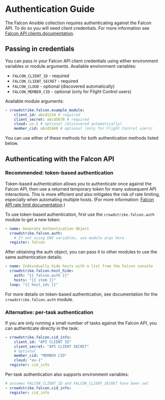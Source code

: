 # Authentication Guide

The Falcon Ansible collection requires authenticating against the Falcon API. To do so you will
need client credentials. For more information see [Falcon API clients documentation](https://falcon.crowdstrike.com/documentation/page/a2a7fc0e/crowdstrike-oauth2-based-apis#mf8226da).

## Passing in credentials

You can pass in your Falcon API client credentials using either environment variables or 
module arguments. Available environment variables:

- `FALCON_CLIENT_ID` - required
- `FALCON_CLIENT_SECRET` - required
- `FALCON_CLOUD` - optional (discovered automatically)
- `FALCON_MEMBER_CID` - optional (only for Flight Control users)

Available module arguments:

```yaml
- crowdstrike.falcon.example_module:
    client_id: abcd1234 # required
    client_secret: abcd5678 # required
    cloud: us-2 # optional (discovered automatically)
    member_cid: abcd2468 # optional (only for Flight Control users)
```

You can use either of these methods for both authentication methods listed below.

## Authenticating with the Falcon API

### Recommended: token-based authentication

Token-based authentication allows you to authenticate once against the Falcon API, then use a 
returned temporary token for many subsequent API interactions. This is more efficient 
and also mitigates the risk of rate limiting, especially when automating multiple hosts. 
(For more information: [Falcon API rate limit documentation](https://falcon.crowdstrike.com/documentation/page/a2a7fc0e/crowdstrike-oauth2-based-apis#af41971e).)

To use token-based authentication, first use the `crowdstrike.falcon.auth` module to get a new token:

```yaml
- name: Generate Authentication Object
  crowdstrike.falcon.auth:
    # If not using ENV variables, use module args here
  register: falcon
```

After obtaining the auth object, you can pass it to other modules to use the same authentication details:

```yaml
- name: Individually hide hosts with a list from the Falcon console
  crowdstrike.falcon.host_hide:
    auth: "{{ falcon.auth }}"
    hosts: "{{ item }}"
  loop: "{{ host_ids }}"
```

For more details on token-based authentication, see documentation for the `crowdstrike.falcon.auth` module.

### Alternative: per-task authentication

If you are only running a small number of tasks against the Falcon API, you can authenticate directly in the task:

```yaml
- crowdstrike.falcon.cid_info:
    client_id: "API CLIENT ID"
    client_secret: "API CLIENT SECRET"
    # Optional
    member_cid: "MEMBER CID"
    cloud: "eu-1"
  register: cid_info
```

Per-task authentication also supports environment variables:

```yaml
# assumes FALCON_CLIENT_ID and FALCON_CLIENT_SECRET have been set
- crowdstrike.falcon.cid_info:
  register: cid_info
```
